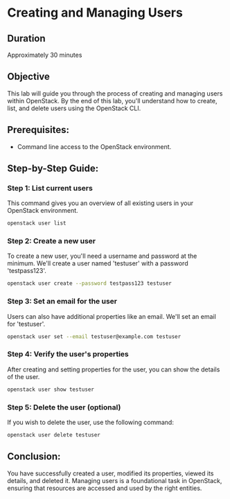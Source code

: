 # Creating and Managing Users

## Duration

Approximately 30 minutes

## Objective

This lab will guide you through the process of creating and managing users within OpenStack. By the end of this lab, you'll understand how to create, list, and delete users using the OpenStack CLI.

## Prerequisites:

- Command line access to the OpenStack environment.

## Step-by-Step Guide:

### Step 1: List current users

This command gives you an overview of all existing users in your OpenStack environment.

```bash
openstack user list
```

### Step 2: Create a new user

To create a new user, you'll need a username and password at the minimum. We'll create a user named 'testuser' with a password 'testpass123'.

 ```bash
 openstack user create --password testpass123 testuser
 ```

### Step 3: Set an email for the user

Users can also have additional properties like an email. We'll set an email for 'testuser'.

```bash
openstack user set --email testuser@example.com testuser
```

### Step 4: Verify the user's properties

After creating and setting properties for the user, you can show the details of the user.

```bash
openstack user show testuser
```

### Step 5: Delete the user (optional)

If you wish to delete the user, use the following command:

```bash
openstack user delete testuser
```

## Conclusion:

You have successfully created a user, modified its properties, viewed its details, and deleted it. Managing users is a foundational task in OpenStack, ensuring that resources are accessed and used by the right entities.
